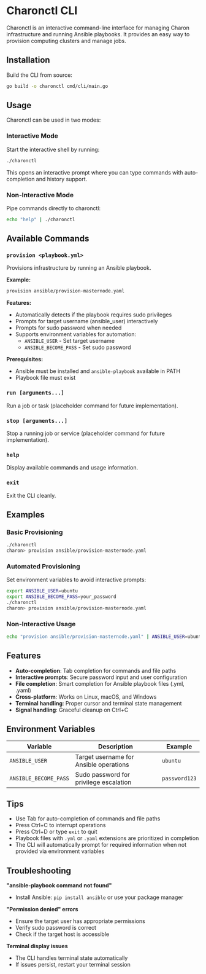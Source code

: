 # Charonctl CLI

Charonctl is an interactive command-line interface for managing Charon infrastructure and running Ansible playbooks. It provides an easy way to provision computing clusters and manage jobs.

## Installation

Build the CLI from source:

```bash
go build -o charonctl cmd/cli/main.go
```

## Usage

Charonctl can be used in two modes:

### Interactive Mode

Start the interactive shell by running:

```bash
./charonctl
```

This opens an interactive prompt where you can type commands with auto-completion and history support.

### Non-Interactive Mode

Pipe commands directly to charonctl:

```bash
echo "help" | ./charonctl
```

## Available Commands

### `provision <playbook.yml>`

Provisions infrastructure by running an Ansible playbook.

**Example:**
```bash
provision ansible/provision-masternode.yaml
```

**Features:**
- Automatically detects if the playbook requires sudo privileges
- Prompts for target username (ansible_user) interactively
- Prompts for sudo password when needed
- Supports environment variables for automation:
  - `ANSIBLE_USER` - Set target username
  - `ANSIBLE_BECOME_PASS` - Set sudo password

**Prerequisites:**
- Ansible must be installed and `ansible-playbook` available in PATH
- Playbook file must exist

### `run [arguments...]`

Run a job or task (placeholder command for future implementation).

### `stop [arguments...]`

Stop a running job or service (placeholder command for future implementation).

### `help`

Display available commands and usage information.

### `exit`

Exit the CLI cleanly.

## Examples

### Basic Provisioning

```bash
./charonctl
charon> provision ansible/provision-masternode.yaml
```

### Automated Provisioning

Set environment variables to avoid interactive prompts:

```bash
export ANSIBLE_USER=ubuntu
export ANSIBLE_BECOME_PASS=your_password
./charonctl
charon> provision ansible/provision-masternode.yaml
```

### Non-Interactive Usage

```bash
echo "provision ansible/provision-masternode.yaml" | ANSIBLE_USER=ubuntu ./charonctl
```

## Features

- **Auto-completion**: Tab completion for commands and file paths
- **Interactive prompts**: Secure password input and user configuration
- **File completion**: Smart completion for Ansible playbook files (.yml, .yaml)
- **Cross-platform**: Works on Linux, macOS, and Windows
- **Terminal handling**: Proper cursor and terminal state management
- **Signal handling**: Graceful cleanup on Ctrl+C

## Environment Variables

| Variable | Description | Example |
|----------|-------------|---------|
| `ANSIBLE_USER` | Target username for Ansible operations | `ubuntu` |
| `ANSIBLE_BECOME_PASS` | Sudo password for privilege escalation | `password123` |

## Tips

- Use Tab for auto-completion of commands and file paths
- Press Ctrl+C to interrupt operations
- Press Ctrl+D or type `exit` to quit
- Playbook files with `.yml` or `.yaml` extensions are prioritized in completion
- The CLI will automatically prompt for required information when not provided via environment variables

## Troubleshooting

**"ansible-playbook command not found"**
- Install Ansible: `pip install ansible` or use your package manager

**"Permission denied" errors**
- Ensure the target user has appropriate permissions
- Verify sudo password is correct
- Check if the target host is accessible

**Terminal display issues**
- The CLI handles terminal state automatically
- If issues persist, restart your terminal session
